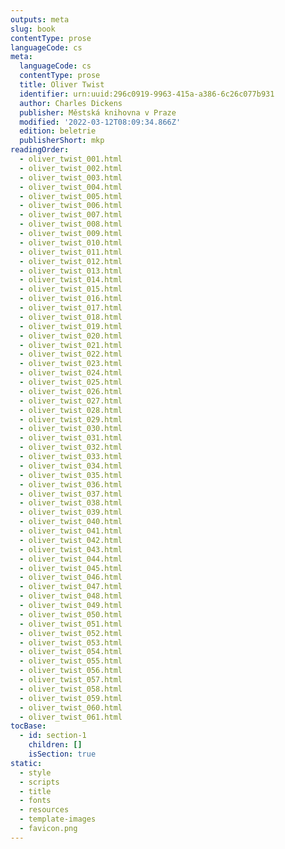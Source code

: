 ```yaml
---
outputs: meta
slug: book
contentType: prose
languageCode: cs
meta:
  languageCode: cs
  contentType: prose
  title: Oliver Twist
  identifier: urn:uuid:296c0919-9963-415a-a386-6c26c077b931
  author: Charles Dickens
  publisher: Městská knihovna v Praze
  modified: '2022-03-12T08:09:34.866Z'
  edition: beletrie
  publisherShort: mkp
readingOrder:
  - oliver_twist_001.html
  - oliver_twist_002.html
  - oliver_twist_003.html
  - oliver_twist_004.html
  - oliver_twist_005.html
  - oliver_twist_006.html
  - oliver_twist_007.html
  - oliver_twist_008.html
  - oliver_twist_009.html
  - oliver_twist_010.html
  - oliver_twist_011.html
  - oliver_twist_012.html
  - oliver_twist_013.html
  - oliver_twist_014.html
  - oliver_twist_015.html
  - oliver_twist_016.html
  - oliver_twist_017.html
  - oliver_twist_018.html
  - oliver_twist_019.html
  - oliver_twist_020.html
  - oliver_twist_021.html
  - oliver_twist_022.html
  - oliver_twist_023.html
  - oliver_twist_024.html
  - oliver_twist_025.html
  - oliver_twist_026.html
  - oliver_twist_027.html
  - oliver_twist_028.html
  - oliver_twist_029.html
  - oliver_twist_030.html
  - oliver_twist_031.html
  - oliver_twist_032.html
  - oliver_twist_033.html
  - oliver_twist_034.html
  - oliver_twist_035.html
  - oliver_twist_036.html
  - oliver_twist_037.html
  - oliver_twist_038.html
  - oliver_twist_039.html
  - oliver_twist_040.html
  - oliver_twist_041.html
  - oliver_twist_042.html
  - oliver_twist_043.html
  - oliver_twist_044.html
  - oliver_twist_045.html
  - oliver_twist_046.html
  - oliver_twist_047.html
  - oliver_twist_048.html
  - oliver_twist_049.html
  - oliver_twist_050.html
  - oliver_twist_051.html
  - oliver_twist_052.html
  - oliver_twist_053.html
  - oliver_twist_054.html
  - oliver_twist_055.html
  - oliver_twist_056.html
  - oliver_twist_057.html
  - oliver_twist_058.html
  - oliver_twist_059.html
  - oliver_twist_060.html
  - oliver_twist_061.html
tocBase:
  - id: section-1
    children: []
    isSection: true
static:
  - style
  - scripts
  - title
  - fonts
  - resources
  - template-images
  - favicon.png
---
```

